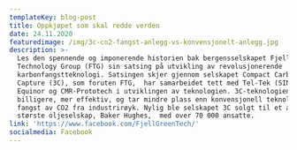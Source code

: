 ```yaml
---
templateKey: blog-post
title: Oppkjøpet som skal redde verden
date: 24.11.2020
featuredimage: /img/3c-co2-fangst-anlegg-vs-konvensjonelt-anlegg.jpg
description: >-
  Les den spennende og imponerende historien bak bergensselskapet Fjell
  Technology Group (FTG) sin satsing på utvikling av revolusjonerende
  karbonfangstteknologi. Satsingen skjer gjennom selskapet Compact Carbon
  Capture (3C), som foruten FTG,  har samarbeidet tett med Tel-Tek (SINTEF),
  Equinor og CMR-Prototech i utviklingen av teknologien. 3C-teknologien er både
  billigere, mer effektiv, og tar mindre plass enn konvensjonell teknologi for
  fangst av CO2 fra industrirøyk. Nylig ble selskapet 3C solgt til et av verdens
  største oljeselskap, Baker Hughes,  med over 70 000 ansatte. 
link: 'https://www.facebook.com/FjellGreenTech/'
socialmedia: Facebook
---
```


